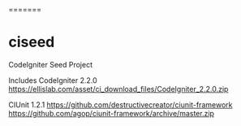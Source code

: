 =======
# ciseed

CodeIgniter Seed Project

Includes
CodeIgniter 2.2.0
https://ellislab.com/asset/ci_download_files/CodeIgniter_2.2.0.zip

CIUnit 1.2.1
https://github.com/destructivecreator/ciunit-framework
https://github.com/agop/ciunit-framework/archive/master.zip

